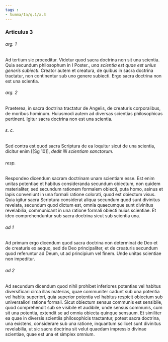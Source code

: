 ```yaml
---
tags : 
- Summa/Ia/q.1/a.3
---
```


### Articulus 3

###### arg. 1
Ad tertium sic proceditur. Videtur quod sacra doctrina non sit una scientia. Quia secundum philosophum in I Poster., *una scientia est quae est unius generis subiecti*. Creator autem et creatura, de quibus in sacra doctrina tractatur, non continentur sub uno genere subiecti. Ergo sacra doctrina non est una scientia.

###### arg. 2
Praeterea, in sacra doctrina tractatur de Angelis, de creaturis corporalibus, de moribus hominum. Huiusmodi autem ad diversas scientias philosophicas pertinent. Igitur sacra doctrina non est una scientia.

###### s. c.
Sed contra est quod sacra Scriptura de ea loquitur sicut de una scientia, dicitur enim [[Sg 10]], *dedit illi scientiam sanctorum*.

###### resp.
Respondeo dicendum sacram doctrinam unam scientiam esse. Est enim unitas potentiae et habitus consideranda secundum obiectum, non quidem materialiter, sed secundum rationem formalem obiecti, puta homo, asinus et lapis conveniunt in una formali ratione colorati, quod est obiectum visus. Quia igitur sacra Scriptura considerat aliqua secundum quod sunt divinitus revelata, secundum quod dictum est, omnia quaecumque sunt divinitus revelabilia, communicant in una ratione formali obiecti huius scientiae. Et ideo comprehenduntur sub sacra doctrina sicut sub scientia una.

###### ad 1
Ad primum ergo dicendum quod sacra doctrina non determinat de Deo et de creaturis ex aequo, sed de Deo principaliter, et de creaturis secundum quod referuntur ad Deum, ut ad principium vel finem. Unde unitas scientiae non impeditur.

###### ad 2
Ad secundum dicendum quod nihil prohibet inferiores potentias vel habitus diversificari circa illas materias, quae communiter cadunt sub una potentia vel habitu superiori, quia superior potentia vel habitus respicit obiectum sub universaliori ratione formali. Sicut obiectum sensus communis est sensibile, quod comprehendit sub se visibile et audibile, unde sensus communis, cum sit una potentia, extendit se ad omnia obiecta quinque sensuum. Et similiter ea quae in diversis scientiis philosophicis tractantur, potest sacra doctrina, una existens, considerare sub una ratione, inquantum scilicet sunt divinitus revelabilia, ut sic sacra doctrina sit velut quaedam impressio divinae scientiae, quae est una et simplex omnium.

